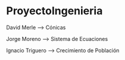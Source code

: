 # ProyectoIngenieria

David Merle --> Cónicas

Jorge Moreno --> Sistema de Ecuaciones

Ignacio Triguero --> Crecimiento de Población
